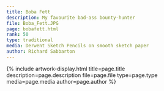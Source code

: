 ```yaml
---
title: Boba Fett
description: My favourite bad-ass bounty-hunter
file: Boba_Fett.JPG
page: bobafett.html
rank: 50
type: traditional
media: Derwent Sketch Pencils on smooth sketch paper
author: Richard Sabbarton
---
```




{% include artwork-display.html title=page.title description=page.description file=page.file type=page.type media=page.media author=page.author %}